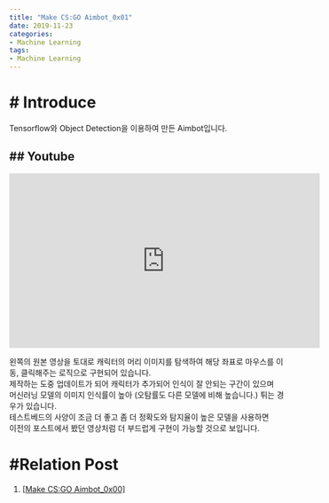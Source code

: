```yaml
---
title: "Make CS:GO Aimbot_0x01"
date: 2019-11-23
categories:
- Machine Learning
tags:
- Machine Learning
---
```


# # Introduce
Tensorflow와 Object Detection을 이용하여 만든 Aimbot입니다.  

## ## Youtube
<iframe width="560" height="315" src="https://www.youtube.com/embed/gIVbY8Ni88U" frameborder="0" allow="accelerometer; autoplay; encrypted-media; gyroscope; picture-in-picture" allowfullscreen></iframe>

왼쪽의 원본 영상을 토대로 캐릭터의 머리 이미지를 탐색하여 해당 좌표로 마우스를 이동, 클릭해주는 로직으로 구현되어 있습니다.  
제작하는 도중 업데이트가 되어 캐릭터가 추가되어 인식이 잘 안되는 구간이 있으며  
머신러닝 모델의 이미지 인식률이 높아 (오탐률도 다른 모델에 비해 높습니다.) 튀는 경우가 있습니다.  
테스트베드의 사양이 조금 더 좋고 좀 더 정확도와 탐지율이 높은 모델을 사용하면  
이전의 포스트에서 봤던 영상처럼 더 부드럽게 구현이 가능할 것으로 보입니다.

# #Relation Post
1. [[Make CS:GO Aimbot_0x00]](https://holi4m.github.io/machine%20learning/2019/10/31/CSGOAimbot-0/)
